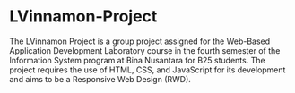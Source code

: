 # LVinnamon-Project

The LVinnamon Project is a group project assigned for the Web-Based Application Development Laboratory course in the fourth semester of the Information System program at Bina Nusantara for B25 students. The project requires the use of HTML, CSS, and JavaScript for its development and aims to be a Responsive Web Design (RWD).
